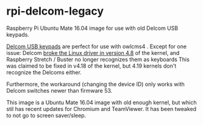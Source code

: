 # rpi-delcom-legacy
Raspberry Pi Ubuntu Mate 16.04 image for use with old Delcom USB keypads.

[Delcom USB keypads](https://www.delcomproducts.com/productdetails.asp?PartNumber=706502-5M) are perfect for use with owlcms4 .
Except for one issue: Delcom [broke the Linux driver in version 4.8](http://www.delcomproducts.com/webnote.asp?id=3) of the kernel, and Raspberry Stretch / Buster no longer recognizes them as keyboards
This was claimed to be fixed in v4.18 of the kernel, but 4.19 kernels don't recognize the Delcoms either.

Furthermore, the workaround (changing the device ID) only works with Delcom switches newer than firmware 53.

This image is a Ubuntu Mate 16.04 image with old enough kernel, but which stil has recent updates for Chromium and TeamViewer.
It has been tweaked to not go to screen saver/sleep.
